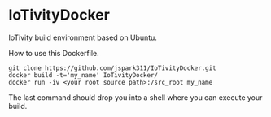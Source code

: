 # IoTivityDocker
IoTivity build environment based on Ubuntu.


How to use this Dockerfile.

    git clone https://github.com/jspark311/IoTivityDocker.git
    docker build -t='my_name' IoTivityDocker/
    docker run -iv <your root source path>:/src_root my_name

The last command should drop you into a shell where you can execute your build.
